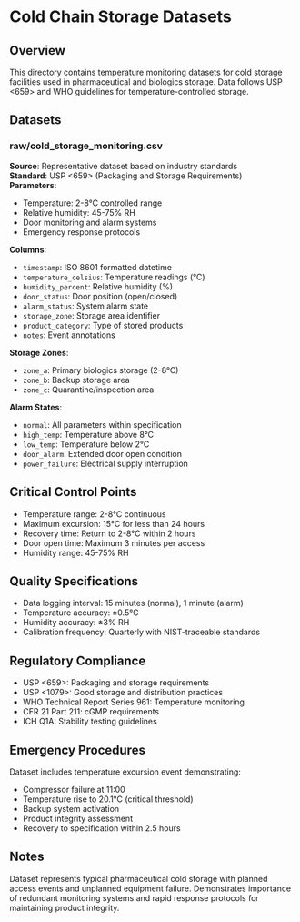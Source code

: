 # Cold Chain Storage Datasets

## Overview
This directory contains temperature monitoring datasets for cold storage facilities used in pharmaceutical and biologics storage. Data follows USP <659> and WHO guidelines for temperature-controlled storage.

## Datasets

### raw/cold_storage_monitoring.csv
**Source**: Representative dataset based on industry standards  
**Standard**: USP <659> (Packaging and Storage Requirements)  
**Parameters**: 
- Temperature: 2-8°C controlled range
- Relative humidity: 45-75% RH
- Door monitoring and alarm systems
- Emergency response protocols

**Columns**:
- `timestamp`: ISO 8601 formatted datetime
- `temperature_celsius`: Temperature readings (°C)
- `humidity_percent`: Relative humidity (%)
- `door_status`: Door position (open/closed)
- `alarm_status`: System alarm state
- `storage_zone`: Storage area identifier
- `product_category`: Type of stored products
- `notes`: Event annotations

**Storage Zones**:
- `zone_a`: Primary biologics storage (2-8°C)
- `zone_b`: Backup storage area
- `zone_c`: Quarantine/inspection area

**Alarm States**:
- `normal`: All parameters within specification
- `high_temp`: Temperature above 8°C
- `low_temp`: Temperature below 2°C
- `door_alarm`: Extended door open condition
- `power_failure`: Electrical supply interruption

## Critical Control Points
- Temperature range: 2-8°C continuous
- Maximum excursion: 15°C for less than 24 hours
- Recovery time: Return to 2-8°C within 2 hours
- Door open time: Maximum 3 minutes per access
- Humidity range: 45-75% RH

## Quality Specifications
- Data logging interval: 15 minutes (normal), 1 minute (alarm)
- Temperature accuracy: ±0.5°C
- Humidity accuracy: ±3% RH
- Calibration frequency: Quarterly with NIST-traceable standards

## Regulatory Compliance
- USP <659>: Packaging and storage requirements
- USP <1079>: Good storage and distribution practices
- WHO Technical Report Series 961: Temperature monitoring
- CFR 21 Part 211: cGMP requirements
- ICH Q1A: Stability testing guidelines

## Emergency Procedures
Dataset includes temperature excursion event demonstrating:
- Compressor failure at 11:00
- Temperature rise to 20.1°C (critical threshold)
- Backup system activation
- Product integrity assessment
- Recovery to specification within 2.5 hours

## Notes
Dataset represents typical pharmaceutical cold storage with planned access events and unplanned equipment failure. Demonstrates importance of redundant monitoring systems and rapid response protocols for maintaining product integrity.